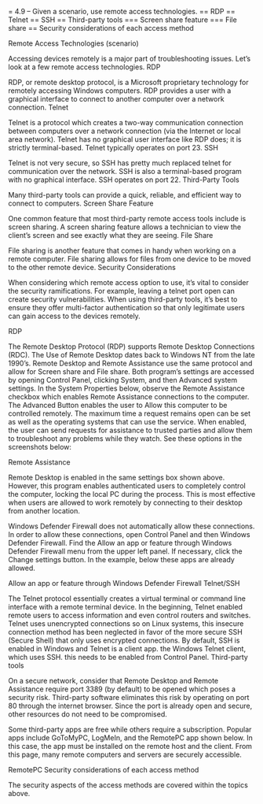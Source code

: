 = 4.9 – Given a scenario, use remote access technologies.
== RDP
== Telnet
== SSH
== Third-party tools
=== Screen share feature
=== File share
== Security considerations of each access method

Remote Access Technologies (scenario)

Accessing devices remotely is a major part of troubleshooting issues. Let’s look at a few remote access technologies.
RDP

RDP, or remote desktop protocol, is a Microsoft proprietary technology for remotely accessing Windows computers. RDP provides a user with a graphical interface to connect to another computer over a network connection.
Telnet

Telnet is a protocol which creates a two-way communication connection between computers over a network connection (via the Internet or local area network). Telnet has no graphical user interface like RDP does; it is strictly terminal-based. Telnet typically operates on port 23.
SSH

Telnet is not very secure, so SSH has pretty much replaced telnet for communication over the network. SSH is also a terminal-based program with no graphical interface. SSH operates on port 22.
Third-Party Tools

Many third-party tools can provide a quick, reliable, and efficient way to connect to computers.
Screen Share Feature

One common feature that most third-party remote access tools include is screen sharing. A screen sharing feature allows a technician to view the client’s screen and see exactly what they are seeing.
File Share

File sharing is another feature that comes in handy when working on a remote computer. File sharing allows for files from one device to be moved to the other remote device.
Security Considerations

When considering which remote access option to use, it’s vital to consider the security ramifications. For example, leaving a telnet port open can create security vulnerabilities. When using third-party tools, it’s best to ensure they offer multi-factor authentication so that only legitimate users can gain access to the devices remotely.



RDP

The Remote Desktop Protocol (RDP) supports Remote Desktop Connections (RDC). The Use of Remote Desktop dates back to Windows NT from the late 1990’s. Remote Desktop and Remote Assistance use the same protocol and allow for Screen share and File share. Both program’s settings are accessed by opening Control Panel, clicking System, and then Advanced system settings. In the System Properties below, observe the Remote Assistance checkbox which enables Remote Assistance connections to the computer. The Advanced Button enables the user to Allow this computer to be controlled remotely. The maximum time a request remains open can be set as well as the operating systems that can use the service. When enabled, the user can send requests for assistance to trusted parties and allow them to troubleshoot any problems while they watch. See these options in the screenshots below:

Remote Assistance

Remote Desktop is enabled in the same settings box shown above. However, this program enables authenticated users to completely control the computer, locking the local PC during the process. This is most effective when users are allowed to work remotely by connecting to their desktop from another location.

Windows Defender Firewall does not automatically allow these connections. In order to allow these connections, open Control Panel and then Windows Defender Firewall. Find the Allow an app or feature through Windows Defender Firewall menu from the upper left panel. If necessary, click the Change settings button. In the example, below these apps are already allowed.

Allow an app or feature through Windows Defender Firewall
Telnet/SSH

The Telnet protocol essentially creates a virtual terminal or command line interface with a remote terminal device. In the beginning, Telnet enabled remote users to access information and even control routers and switches. Telnet uses unencrypted connections so on Linux systems, this insecure connection method has been neglected in favor of the more secure SSH (Secure Shell) that only uses encrypted connections. By default, SSH is enabled in Windows and Telnet is a client app. the Windows Telnet client, which uses SSH. this needs to be enabled from Control Panel.
Third-party tools

On a secure network, consider that Remote Desktop and Remote Assistance require port 3389 (by default) to be opened which poses a security risk. Third-party software eliminates this risk by operating on port 80 through the internet browser. Since the port is already open and secure, other resources do not need to be compromised.

Some third-party apps are free while others require a subscription. Popular apps include GoToMyPC, LogMeIn, and the RemotePC app shown below. In this case, the app must be installed on the remote host and the client. From this page, many remote computers and servers are securely accessible.

RemotePC
Security considerations of each access method

The security aspects of the access methods are covered within the topics above.
